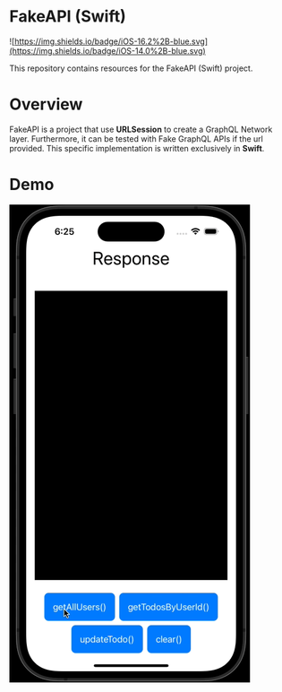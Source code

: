 # FakeAPI (Swift)

![https://img.shields.io/badge/iOS-16.2%2B-blue.svg](https://img.shields.io/badge/iOS-14.0%2B-blue.svg)

This repository contains resources for the FakeAPI (Swift) project.

# Overview

FakeAPI is a project that use **URLSession** to create a GraphQL Network layer. Furthermore, it can be tested with Fake GraphQL APIs if the url provided. This specific implementation is written exclusively in **Swift**.

# Demo

![Demo](./Demo/demo.gif)
